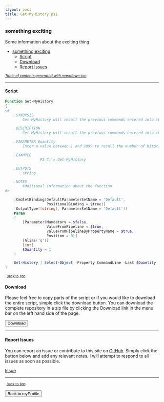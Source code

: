 ```yaml
---
layout: post
title: Get-MyHistory.ps1
---
```


### something exciting

Some information about the exciting thing

- [something exciting](#something-exciting)
  - [Script](#script)
  - [Download](#download)
  - [Report Issues](#report-issues)

<small><i><a href='http://ecotrust-canada.github.io/markdown-toc/'>Table of contents generated with markdown-toc</a></i></small>

---

#### Script

```powershell
Function Get-MyHistory
{
<#
	.SYNOPSIS
		Get-MyHistory will recall the previous commands entered into the console in a format that is easy to copy and paste.

	.DESCRIPTION
		Get-MyHistory will recall the previous commands entered into the console in a format that is easy to copy and paste.

	.PARAMETER Quantity
		Enter a value between 1 and 9999 to recall the number of hitorical commands.

	.EXAMPLE
				PS C:\> Get-MyHistory

	.OUTPUTS
		string

	.NOTES
		Additional information about the function.
#>

	[CmdletBinding(DefaultParameterSetName = 'Default',
				   PositionalBinding = $true)]
	[OutputType([string], ParameterSetName = 'Default')]
	Param
	(
		[Parameter(Mandatory = $false,
				   ValueFromPipeline = $true,
				   ValueFromPipelineByPropertyName = $true,
				   Position = 0)]
		[Alias('q')]
		[int]
		$Quantity = 1
	)

	Get-History | Select-Object -Property CommandLine -Last $Quantity
}
```

<span style="font-size:11px;"><a href="#"><i class="fas fa-caret-up" aria-hidden="true" style="color: white; margin-right:5px;"></i>Back to Top</a></span>

#### Download

Please feel free to copy parts of the script or if you would like to download the entire script, simple click the download button. You can download the complete repository in a zip file by clicking the Download link in the menu bar on the left hand side of the page.

<button class="btn" type="submit" onclick="window.open('http://agamar.domain.leigh-services.com:4000/powershell/functions/myProfile/Get-MyHistory.ps1')">
    <i class="fa fa-cloud-download-alt">
    </i>
        Download
</button>

---

#### Report Issues

You can report an issue or contribute to this site on <a href="https://github.com/BanterBoy/scripts-blog/issues">GitHub</a>. Simply click the button below and add any relevant notes. I will attempt to respond to all issues as soon as possible.

<!-- Place this tag where you want the button to render. -->

<a class="github-button" href="https://github.com/BanterBoy/scripts-blog/issues/new?title=Get-MyHistory.ps1&body=There is a problem with this function. Please find details below." data-show-count="true" aria-label="Issue BanterBoy/scripts-blog on GitHub">Issue</a>

---

<span style="font-size:11px;"><a href="#"><i class="fas fa-caret-up" aria-hidden="true" style="color: white; margin-right:5px;"></i>Back to Top</a></span>

<a href="/menu/_pages/myProfile.html">
    <button class="btn">
        <i class='fas fa-reply'>
        </i>
            Back to myProfile
    </button>
</a>

[1]: http://ecotrust-canada.github.io/markdown-toc
[2]: https://github.com/googlearchive/code-prettify
